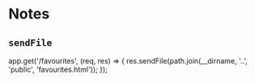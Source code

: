 # Notes

## `sendFile`

app.get('/favourites', (req, res) => {
  res.sendFile(path.join(__dirname, '..', 'public', 'favourites.html'));
});
